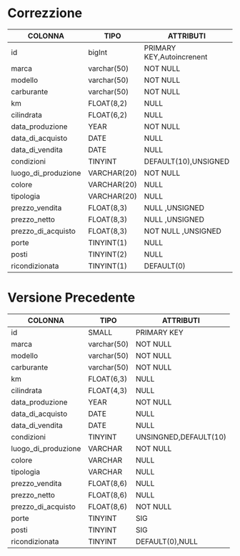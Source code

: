 # Correzzione

| COLONNA             | TIPO        | ATTRIBUTI                 |
| ------------------- | ----------- | ------------------------- |
| id                  | bigInt      | PRIMARY KEY,Autoincrenent |
| marca               | varchar(50) | NOT NULL                  |
| modello             | varchar(50) | NOT NULL                  |
| carburante          | varchar(50) | NOT NULL                  |
| km                  | FLOAT(8,2)  | NULL                      |
| cilindrata          | FLOAT(6,2)  | NULL                      |
| data_produzione     | YEAR        | NOT NULL                  |
| data_di_acquisto    | DATE        | NULL                      |
| data_di_vendita     | DATE        | NULL                      |
| condizioni          | TINYINT     | DEFAULT(10),UNSIGNED      |
| luogo_di_produzione | VARCHAR(20) | NOT NULL                  |
| colore              | VARCHAR(20) | NULL                      |
| tipologia           | VARCHAR(20) | NULL                      |
| prezzo_vendita      | FLOAT(8,3)  | NULL ,UNSIGNED            |
| prezzo_netto        | FLOAT(8,3)  | NULL ,UNSIGNED            |
| prezzo_di_acquisto  | FLOAT(8,3)  | NOT NULL ,UNSIGNED        |
| porte               | TINYINT(1)  | NULL                      |
| posti               | TINYINT(2)  | NULL                      |
| ricondizionata      | TINYINT(1)  | DEFAULT(0)                |

# Versione Precedente

| COLONNA             | TIPO        | ATTRIBUTI             |
| ------------------- | ----------- | --------------------- |
| id                  | SMALL       | PRIMARY KEY           |
| marca               | varchar(50) | NOT NULL              |
| modello             | varchar(50) | NOT NULL              |
| carburante          | varchar(50) | NOT NULL              |
| km                  | FLOAT(6,3)  | NULL                  |
| cilindrata          | FLOAT(4,3)  | NULL                  |
| data_produzione     | YEAR        | NOT NULL              |
| data_di_acquisto    | DATE        | NULL                  |
| data_di_vendita     | DATE        | NULL                  |
| condizioni          | TINYINT     | UNSINGNED,DEFAULT(10) |
| luogo_di_produzione | VARCHAR     | NOT NULL              |
| colore              | VARCHAR     | NULL                  |
| tipologia           | VARCHAR     | NULL                  |
| prezzo_vendita      | FLOAT(8,6)  | NULL                  |
| prezzo_netto        | FLOAT(8,6)  | NULL                  |
| prezzo_di_acquisto  | FLOAT(8,6)  | NOT NULL              |
| porte               | TINYINT     | SIG                   |
| posti               | TINYINT     | SIG                   |
| ricondizionata      | TINYINT     | DEFAULT(0),NULL       |
